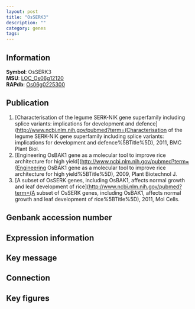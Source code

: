 ```yaml
---
layout: post
title: "OsSERK3"
description: ""
category: genes
tags: 
---
```


## Information
__Symbol__: OsSERK3  
__MSU__: [LOC_Os06g12120](http://rice.plantbiology.msu.edu/cgi-bin/ORF_infopage.cgi?orf=LOC_Os06g12120)  
__RAPdb__: [Os06g0225300](http://rapdb.dna.affrc.go.jp/viewer/gbrowse_details/irgsp1?name=Os06g0225300)  

## Publication
1. [Characterisation of the legume SERK-NIK gene superfamily including splice variants: implications for development and defence](http://www.ncbi.nlm.nih.gov/pubmed?term=(Characterisation of the legume SERK-NIK gene superfamily including splice variants: implications for development and defence%5BTitle%5D), 2011, BMC Plant Biol.
2. [Engineering OsBAK1 gene as a molecular tool to improve rice architecture for high yield](http://www.ncbi.nlm.nih.gov/pubmed?term=(Engineering OsBAK1 gene as a molecular tool to improve rice architecture for high yield%5BTitle%5D), 2009, Plant Biotechnol J.
3. [A subset of OsSERK genes, including OsBAK1, affects normal growth and leaf development of rice](http://www.ncbi.nlm.nih.gov/pubmed?term=(A subset of OsSERK genes, including OsBAK1, affects normal growth and leaf development of rice%5BTitle%5D), 2011, Mol Cells.

## Genbank accession number

## Expression information

## Key message

## Connection

## Key figures



